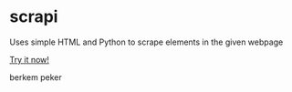 # scrapi

Uses simple HTML and Python to scrape <a> elements in the given webpage

[Try it now!](https://scrapi-eta.vercel.app/)

berkem peker
